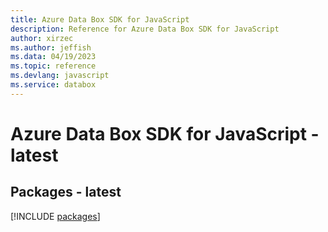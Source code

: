 ```yaml
---
title: Azure Data Box SDK for JavaScript
description: Reference for Azure Data Box SDK for JavaScript
author: xirzec
ms.author: jeffish
ms.data: 04/19/2023
ms.topic: reference
ms.devlang: javascript
ms.service: databox
---
```

# Azure Data Box SDK for JavaScript - latest
## Packages - latest
[!INCLUDE [packages](data-box-index.md)]